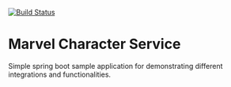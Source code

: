 [![Build Status](https://travis-ci.org/cod3hulk/marvel-character-service.svg?branch=master)](https://travis-ci.org/cod3hulk/marvel-character-service)
# Marvel Character Service
Simple spring boot sample application for demonstrating different
integrations and functionalities.